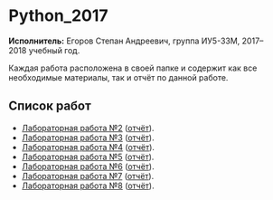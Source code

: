 # Python_2017

**Исполнитель:** Егоров Степан Андреевич, группа ИУ5-33М, 2017–2018&nbsp;учебный год.

Каждая работа расположена в&nbsp;своей папке и содержит как все необходимые материалы, так и отчёт по&nbsp;данной работе.

## Список работ
* [Лабораторная работа №2](./lab_2) ([отчёт](./lab_2/lab_2.PDF)).
* [Лабораторная работа №3](./lab_3) ([отчёт](./lab_3/lab_3.PDF)).
* [Лабораторная работа №4](./lab_4) ([отчёт](./lab_4/lab_4.PDF)).
* [Лабораторная работа №5](./lab_5) ([отчёт](./lab_5/lab_5.PDF)).
* [Лабораторная работа №6](./lab_6) ([отчёт](./lab_6/lab_6.PDF)).
* [Лабораторная работа №7](./lab_7) ([отчёт](./lab_7/lab_7.PDF)).
* [Лабораторная работа №8](./lab_8) ([отчёт](./lab_8/lab_8.PDF)).